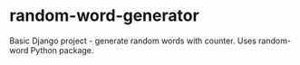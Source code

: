 # random-word-generator

Basic Django project - generate random words with counter. Uses random-word Python package.
